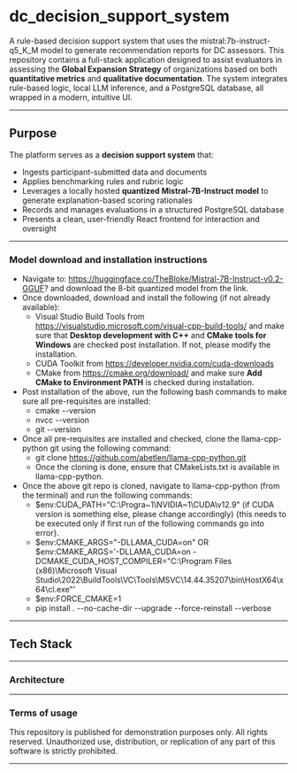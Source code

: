 # dc_decision_support_system
A rule-based decision support system that uses the mistral:7b-instruct-q5_K_M model to generate recommendation reports for DC assessors.
This repository contains a full-stack application designed to assist evaluators in assessing the **Global Expansion Strategy** of organizations based on both **quantitative metrics** and **qualitative documentation**. The system integrates rule-based logic, local LLM inference, and a PostgreSQL database, all wrapped in a modern, intuitive UI.

---

## Purpose

The platform serves as a **decision support system** that:
- Ingests participant-submitted data and documents
- Applies benchmarking rules and rubric logic
- Leverages a locally hosted **quantized Mistral-7B-Instruct model** to generate explanation-based scoring rationales
- Records and manages evaluations in a structured PostgreSQL database
- Presents a clean, user-friendly React frontend for interaction and oversight

---

### Model download and installation instructions

- Navigate to: https://huggingface.co/TheBloke/Mistral-7B-Instruct-v0.2-GGUF? and download the 8-bit quantized model from the link.
- Once downloaded, download and install the following (if not already available):
  - Visual Studio Build Tools from https://visualstudio.microsoft.com/visual-cpp-build-tools/ and make sure that **Desktop development with C++** and **CMake tools for Windows** are checked post installation. If not, please modify the installation.
  - CUDA Toolkit from https://developer.nvidia.com/cuda-downloads
  - CMake from https://cmake.org/download/ and make sure **Add CMake to Environment PATH** is checked during installation.
- Post installation of the above, run the following bash commands to make sure all pre-requisites are installed:
  - cmake --version
  - nvcc --version
  - git --version
- Once all pre-requisites are installed and checked, clone the llama-cpp-python git using the following command:
  - git clone https://github.com/abetlen/llama-cpp-python.git
  - Once the cloning is done, ensure that CMakeLists.txt is available in llama-cpp-python.
- Once the above git repo is cloned, navigate to llama-cpp-python (from the terminal) and run the following commands:
  - $env:CUDA_PATH="C:\Progra~1\NVIDIA~1\CUDA\v12.9" (if CUDA version is something else, please change accordingly) {this needs to be executed only if first run of the following commands go into error}.
  - $env:CMAKE_ARGS="-DLLAMA_CUDA=on" OR $env:CMAKE_ARGS='-DLLAMA_CUDA=on -DCMAKE_CUDA_HOST_COMPILER="C:\Program Files (x86)\Microsoft Visual Studio\2022\BuildTools\VC\Tools\MSVC\14.44.35207\bin\HostX64\x64\cl.exe"'
  - $env:FORCE_CMAKE=1
  - pip install . --no-cache-dir --upgrade --force-reinstall --verbose

---
## Tech Stack



---

### Architecture



---

### Terms of usage

This repository is published for demonstration purposes only. All rights reserved. Unauthorized use, distribution, or replication of any part of this software is strictly prohibited.

---
